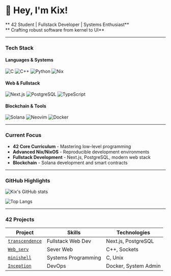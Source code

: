 # 👋 Hey, I'm Kix!

** 42 Student | Fullstack Developer | Systems Enthusiast**  
** Crafting robust software from kernel to UI**

---

###  Tech Stack

#### **Languages & Systems**
![C](https://img.shields.io/badge/C-00599C?logo=c&logoColor=white)
![C++](https://img.shields.io/badge/C++-00599C?logo=c%2B%2B&logoColor=white)
![Python](https://img.shields.io/badge/Python-3776AB?logo=python&logoColor=fff)
![Nix](https://img.shields.io/badge/Nix-5277C3?logo=nixos&logoColor=fff)

#### **Web & Fullstack**
![Next.js](https://img.shields.io/badge/Next.js-000000?logo=next.js&logoColor=white)
![PostgreSQL](https://img.shields.io/badge/PostgreSQL-4169E1?logo=postgresql&logoColor=white)
![TypeScript](https://img.shields.io/badge/TypeScript-3178C6?logo=typescript&logoColor=white)

#### **Blockchain & Tools**
![Solana](https://img.shields.io/badge/Solana-9945FF?logo=solana&logoColor=fff)
![Neovim](https://img.shields.io/badge/Neovim-57A143?logo=neovim&logoColor=fff)
![Docker](https://img.shields.io/badge/Docker-2496ED?logo=docker&logoColor=white)

---

###  Current Focus

-  **42 Core Curriculum** - Mastering low-level programming
-  **Advanced Nix/NixOS** - Reproducible development environments  
-  **Fullstack Development** - Next.js, PostgreSQL, modern web stack
-  **Blockchain** - Solana development and smart contracts

---

###  GitHub Highlights

![Kix's GitHub stats](https://github-readme-stats.vercel.app/api?username=kix300&show_icons=true&theme=radical)

![Top Langs](https://github-readme-stats.vercel.app/api/top-langs/?username=kix300&layout=compact&theme=radical)

---

###  42 Projects

| Project | Skills | Technologies |
|---------|--------|--------------|
| [`transcendence`](https://github.com/kix300/42_FT-Transcendence) | Fullstack Web Dev | Next.js, PostgreSQL |
| [`Web_serv`](https://github.com/kix300/42_WebServ) | Sever Web | C++, Sockets |
| [`minishell`](https://github.com/kix300) | Systems Programming | C, Unix |
| [`Inception`](https://github.com/kix300/42_Inception) | DevOps | Docker, System Admin |

